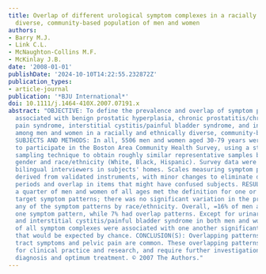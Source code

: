 ```yaml
---
title: Overlap of different urological symptom complexes in a racially and ethnically
  diverse, community-based population of men and women
authors:
- Barry M.J.
- Link C.L.
- McNaughton-Collins M.F.
- McKinlay J.B.
date: '2008-01-01'
publishDate: '2024-10-10T14:22:55.232872Z'
publication_types:
- article-journal
publication: '*BJU International*'
doi: 10.1111/j.1464-410X.2007.07191.x
abstract: "OBJECTIVE: To define the prevalence and overlap of symptom patterns traditionally
  associated with benign prostatic hyperplasia, chronic prostatitis/chronic pelvic
  pain syndrome, interstitial cystitis/painful bladder syndrome, and incontinence
  among men and women in a racially and ethnically diverse, community-based population.
  SUBJECTS AND METHODS: In all, 5506 men and women aged 30-79 years were recruited
  to participate in the Boston Area Community Health Survey, using a stratified-cluster
  sampling technique to obtain roughly similar representative samples by age group,
  gender and race/ethnicity (White, Black, Hispanic). Survey data were collected by
  bilingual interviewers in subjects' homes. Scales measuring symptom patterns were
  derived from validated instruments, with minor changes to eliminate different recall
  periods and overlap in items that might have confused subjects. RESULT(S): About
  a quarter of men and women of all ages met the definition for one or more of the
  target symptom patterns; there was no significant variation in the prevalence of
  any of the symptom patterns by race/ethnicity. Overall, =16% of men and women had
  one symptom pattern, while 7% had overlap patterns. Except for urinary incontinence
  and interstitial cystitis/painful bladder syndrome in both men and women, the prevalence
  of all symptom complexes were associated with one another significantly more often
  that would be expected by chance. CONCLUSION(S): Overlapping patterns of lower urinary
  tract symptoms and pelvic pain are common. These overlapping patterns present challenges
  for clinical practice and research, and require further investigation of their causes,
  diagnosis and optimum treatment. © 2007 The Authors."
---
```

